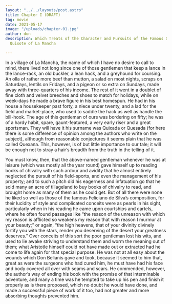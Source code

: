```yaml
---
layout: "../../layouts/post.astro"
title: Chapter I (DRAFT)
tag: movie
date: 2021-05-17
image: "/uploads/chapter-01.jpg"
author: don
description: Which Treats of the Character and Pursuits of the Famous Gentleman Don
  Quixote of La Mancha

---
```

In a village of La Mancha, the name of which I have no desire to call to mind, there lived not long since one of those gentlemen that keep a lance in the lance-rack, an old buckler, a lean hack, and a greyhound for coursing. An olla of rather more beef than mutton, a salad on most nights, scraps on Saturdays, lentils on Fridays, and a pigeon or so extra on Sundays, made away with three-quarters of his income. The rest of it went in a doublet of fine cloth and velvet breeches and shoes to match for holidays, while on week-days he made a brave figure in his best homespun. He had in his house a housekeeper past forty, a niece under twenty, and a lad for the field and market-place, who used to saddle the hack as well as handle the bill-hook. The age of this gentleman of ours was bordering on fifty; he was of a hardy habit, spare, gaunt-featured, a very early riser and a great sportsman. They will have it his surname was Quixada or Quesada (for here there is some difference of opinion among the authors who write on the subject), although from reasonable conjectures it seems plain that he was called Quexana. This, however, is of but little importance to our tale; it will be enough not to stray a hair’s breadth from the truth in the telling of it.

You must know, then, that the above-named gentleman whenever he was at leisure (which was mostly all the year round) gave himself up to reading books of chivalry with such ardour and avidity that he almost entirely neglected the pursuit of his field-sports, and even the management of his property; and to such a pitch did his eagerness and infatuation go that he sold many an acre of tillageland to buy books of chivalry to read, and brought home as many of them as he could get. But of all there were none he liked so well as those of the famous Feliciano de Silva’s composition, for their lucidity of style and complicated conceits were as pearls in his sight, particularly when in his reading he came upon courtships and cartels, where he often found passages like “the reason of the unreason with which my reason is afflicted so weakens my reason that with reason I murmur at your beauty;” or again, “the high heavens, that of your divinity divinely fortify you with the stars, render you deserving of the desert your greatness deserves.” Over conceits of this sort the poor gentleman lost his wits, and used to lie awake striving to understand them and worm the meaning out of them; what Aristotle himself could not have made out or extracted had he come to life again for that special purpose. He was not at all easy about the wounds which Don Belianis gave and took, because it seemed to him that, great as were the surgeons who had cured him, he must have had his face and body covered all over with seams and scars. He commended, however, the author’s way of ending his book with the promise of that interminable adventure, and many a time was he tempted to take up his pen and finish it properly as is there proposed, which no doubt he would have done, and made a successful piece of work of it too, had not greater and more absorbing thoughts prevented him.
